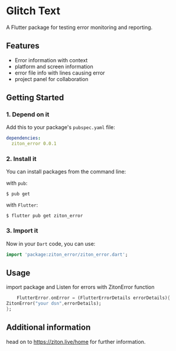 # Glitch Text
A Flutter package for testing error monitoring and reporting.

## Features
* Error information with context
* platform and screen information
* error file info with lines causing error 
* project panel for collaboration 

## Getting Started

### 1. Depend on it

Add this to your package's `pubspec.yaml` file:

```yaml
dependencies:
  ziton_error 0.0.1
```

### 2. Install it

You can install packages from the command line:

with `pub`:

```
$ pub get
```

with `Flutter`:

```
$ flutter pub get ziton_error 
```

### 3. Import it

Now in your `Dart` code, you can use:

```dart
import 'package:ziton_error/ziton_error.dart';
```


## Usage

import package and Listen for errors with ZitonError function

```dart
    FlutterError.onError = (FlutterErrorDetails errorDetails){
ZitonError("your dsn",errorDetails);
};
```





## Additional information

head on to https://ziton.live/home for further information.